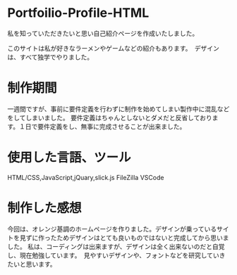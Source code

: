 # Portfoilio-Profile-HTML
私を知っていただきたいと思い自己紹介ページを作成いたしました。

このサイトは私が好きなラーメンやゲームなどの紹介もあります。　デザインは、すべて独学でやりました。

# 制作期間
一週間ですが、事前に要件定義を行わずに制作を始めてしまい製作中に混乱などをしてしまいました。
要件定義はちゃんとしないとダメだと反省しております。１日で要件定義をし、無事に完成させることが出来ました。

# 使用した言語、ツール
HTML/CSS,JavaScript,jQuary,slick.js FileZilla VSCode

# 制作した感想
今回は、オレンジ基調のホームページを作りました。デザインが乗っているサイトを見ずに作ったためデザインはとても良いものではないと完成してから思いました。
私は、コーディングは出来ますが、デザインは全く出来ないのだと自覚し、現在勉強しています。　見やすいデザインや、フォントなどを研究していきたいと思います。

